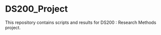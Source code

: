 # DS200_Project
This repository contains scripts and results for DS200 : Research Methods project. 
